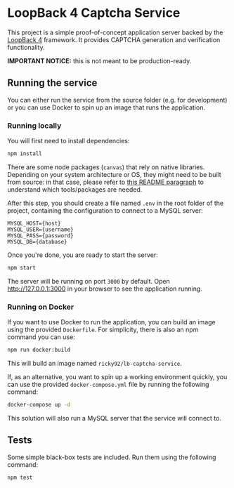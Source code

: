 # LoopBack 4 Captcha Service

This project is a simple proof-of-concept application server backed by the [LoopBack 4](https://loopback.io/) framework. It provides CAPTCHA generation and verification functionality.

**IMPORTANT NOTICE:** this is not meant to be production-ready.

## Running the service

You can either run the service from the source folder (e.g. for development) or you can use Docker to spin up an image that runs the application.

### Running locally

You will first need to install dependencies:

```sh
npm install
```

There are some node packages (`canvas`) that rely on native libraries. Depending on your system architecture or OS, they might need to be built from source: in that case, please refer to [this README paragraph](https://github.com/Automattic/node-canvas#compiling) to understand which tools/packages are needed.

After this step, you should create a file named `.env` in the root folder of the project, containing the configuration to connect to a MySQL server:

```
MYSQL_HOST={host}
MYSQL_USER={username}
MYSQL_PASS={password}
MYSQL_DB={database}
```

Once you're done, you are ready to start the server:

```sh
npm start
```

The server will be running on port `3000` by default.
Open <http://127.0.0.1:3000> in your browser to see the application running.

### Running on Docker

If you want to use Docker to run the application, you can build an image using the provided `Dockerfile`. For simplicity, there is also an npm command you can use:

```sh
npm run docker:build
```

This will build an image named `ricky92/lb-captcha-service`.

If, as an alternative, you want to spin up a working environment quickly, you can use the provided `docker-compose.yml` file by running the following command:

```sh
docker-compose up -d
```

This solution will also run a MySQL server that the service will connect to.

## Tests

Some simple black-box tests are included. Run them using the following command:

```sh
npm test
```
